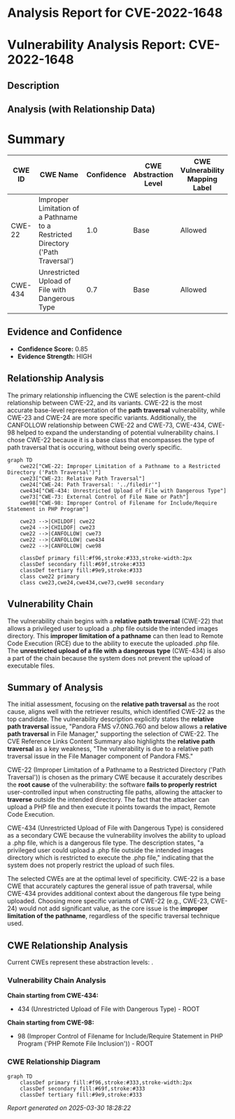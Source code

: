 # Analysis Report for CVE-2022-1648

# Vulnerability Analysis Report: CVE-2022-1648

## Description



## Analysis (with Relationship Data)

# Summary
| CWE ID | CWE Name | Confidence | CWE Abstraction Level | CWE Vulnerability Mapping Label | CWE-Vulnerability Mapping Notes |
|---|---|---|---|---|---|
| CWE-22 | Improper Limitation of a Pathname to a Restricted Directory ('Path Traversal') | 1.0 | Base | Allowed | Primary CWE |
| CWE-434 | Unrestricted Upload of File with Dangerous Type | 0.7 | Base | Allowed | Secondary Candidate |

## Evidence and Confidence

*   **Confidence Score:** 0.85
*   **Evidence Strength:** HIGH

## Relationship Analysis
The primary relationship influencing the CWE selection is the parent-child relationship between CWE-22, and its variants. CWE-22 is the most accurate base-level representation of the **path traversal** vulnerability, while CWE-23 and CWE-24 are more specific variants. Additionally, the CANFOLLOW relationship between CWE-22 and CWE-73, CWE-434, CWE-98 helped to expand the understanding of potential vulnerability chains. I chose CWE-22 because it is a base class that encompasses the type of path traversal that is occuring, without being overly specific.

```mermaid
graph TD
    cwe22["CWE-22: Improper Limitation of a Pathname to a Restricted Directory ('Path Traversal')"]
    cwe23["CWE-23: Relative Path Traversal"]
    cwe24["CWE-24: Path Traversal: '../filedir'"]
    cwe434["CWE-434: Unrestricted Upload of File with Dangerous Type"]
    cwe73["CWE-73: External Control of File Name or Path"]
    cwe98["CWE-98: Improper Control of Filename for Include/Require Statement in PHP Program"]

    cwe23 -->|CHILDOF| cwe22
    cwe24 -->|CHILDOF| cwe23
    cwe22 -->|CANFOLLOW| cwe73
    cwe22 -->|CANFOLLOW| cwe434
    cwe22 -->|CANFOLLOW| cwe98

    classDef primary fill:#f96,stroke:#333,stroke-width:2px
    classDef secondary fill:#69f,stroke:#333
    classDef tertiary fill:#9e9,stroke:#333
    class cwe22 primary
    class cwe23,cwe24,cwe434,cwe73,cwe98 secondary
```

## Vulnerability Chain
The vulnerability chain begins with a **relative path traversal** (CWE-22) that allows a privileged user to upload a .php file outside the intended images directory. This **improper limitation of a pathname** can then lead to Remote Code Execution (RCE) due to the ability to execute the uploaded .php file. The **unrestricted upload of a file with a dangerous type** (CWE-434) is also a part of the chain because the system does not prevent the upload of executable files.

## Summary of Analysis
The initial assessment, focusing on the **relative path traversal** as the root cause, aligns well with the retriever results, which identified CWE-22 as the top candidate. The vulnerability description explicitly states the **relative path traversal** issue, "Pandora FMS v7.0NG.760 and below allows a **relative path traversal** in File Manager," supporting the selection of CWE-22. The CVE Reference Links Content Summary also highlights the **relative path traversal** as a key weakness, "The vulnerability is due to a relative path traversal issue in the File Manager component of Pandora FMS."

CWE-22 (Improper Limitation of a Pathname to a Restricted Directory ('Path Traversal')) is chosen as the primary CWE because it accurately describes the **root cause** of the vulnerability: the software **fails to properly restrict** user-controlled input when constructing file paths, allowing the attacker to **traverse** outside the intended directory. The fact that the attacker can upload a PHP file and then execute it points towards the impact, Remote Code Execution.

CWE-434 (Unrestricted Upload of File with Dangerous Type) is considered as a secondary CWE because the vulnerability involves the ability to upload a .php file, which is a dangerous file type. The description states, "a privileged user could upload a .php file outside the intended images directory which is restricted to execute the .php file," indicating that the system does not properly restrict the upload of such files.

The selected CWEs are at the optimal level of specificity. CWE-22 is a base CWE that accurately captures the general issue of path traversal, while CWE-434 provides additional context about the dangerous file type being uploaded. Choosing more specific variants of CWE-22 (e.g., CWE-23, CWE-24) would not add significant value, as the core issue is the **improper limitation of the pathname**, regardless of the specific traversal technique used.


## CWE Relationship Analysis

Current CWEs represent these abstraction levels: .


### Vulnerability Chain Analysis

**Chain starting from CWE-434:**
- 434 (Unrestricted Upload of File with Dangerous Type) - ROOT


**Chain starting from CWE-98:**
- 98 (Improper Control of Filename for Include/Require Statement in PHP Program ('PHP Remote File Inclusion')) - ROOT



### CWE Relationship Diagram

```mermaid
graph TD
    classDef primary fill:#f96,stroke:#333,stroke-width:2px
    classDef secondary fill:#69f,stroke:#333
    classDef tertiary fill:#9e9,stroke:#333
```



*Report generated on 2025-03-30 18:28:22*
